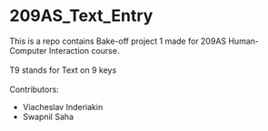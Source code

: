 # 209AS_Text_Entry
This is a repo contains Bake-off project 1 made for 209AS Human-Computer Interaction course.
\
\
T9 stands for Text on 9 keys
\
\
Contributors:
- Viacheslav Inderiakin
- Swapnil Saha
